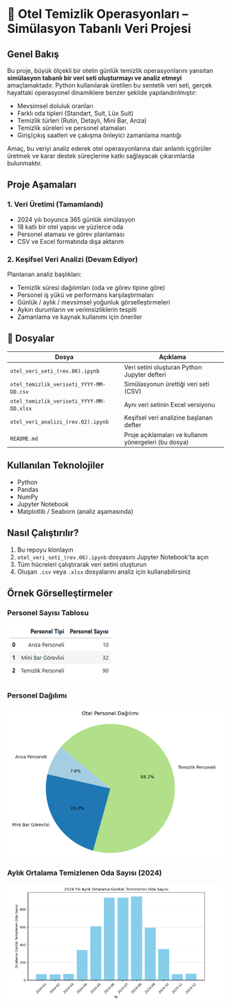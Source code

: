 # 🧹 Otel Temizlik Operasyonları – Simülasyon Tabanlı Veri Projesi

## Genel Bakış

Bu proje, büyük ölçekli bir otelin günlük temizlik operasyonlarını yansıtan **simülasyon tabanlı bir veri seti oluşturmayı ve analiz etmeyi** amaçlamaktadır. Python kullanılarak üretilen bu sentetik veri seti, gerçek hayattaki operasyonel dinamiklere benzer şekilde yapılandırılmıştır:

- Mevsimsel doluluk oranları  
- Farklı oda tipleri (Standart, Suit, Lüx Suit)  
- Temizlik türleri (Rutin, Detaylı, Mini Bar, Arıza)  
- Temizlik süreleri ve personel atamaları  
- Giriş/çıkış saatleri ve çakışma önleyici zamanlama mantığı

Amaç, bu veriyi analiz ederek otel operasyonlarına dair anlamlı içgörüler üretmek ve karar destek süreçlerine katkı sağlayacak çıkarımlarda bulunmaktır.

## Proje Aşamaları

### 1. Veri Üretimi (Tamamlandı)
- 2024 yılı boyunca 365 günlük simülasyon  
- 18 katlı bir otel yapısı ve yüzlerce oda  
- Personel ataması ve görev planlaması  
- CSV ve Excel formatında dışa aktarım

### 2. Keşifsel Veri Analizi (Devam Ediyor)
Planlanan analiz başlıkları:
- Temizlik süresi dağılımları (oda ve görev tipine göre)  
- Personel iş yükü ve performans karşılaştırmaları  
- Günlük / aylık / mevsimsel yoğunluk görselleştirmeleri  
- Aykırı durumların ve verimsizliklerin tespiti  
- Zamanlama ve kaynak kullanımı için öneriler

## 📁 Dosyalar

| Dosya | Açıklama |
|-------|----------|
| `otel_veri_seti_(rev.06).ipynb` | Veri setini oluşturan Python Jupyter defteri |
| `otel_temizlik_veriseti_YYYY-MM-DD.csv` | Simülasyonun ürettiği veri seti (CSV) |
| `otel_temizlik_veriseti_YYYY-MM-DD.xlsx` | Aynı veri setinin Excel versiyonu |
| `otel_veri_analizi_(rev.02).ipynb` | Keşifsel veri analizine başlanan defter |
| `README.md` | Proje açıklamaları ve kullanım yönergeleri (bu dosya) |

## Kullanılan Teknolojiler

- Python  
- Pandas  
- NumPy  
- Jupyter Notebook  
- Matplotlib / Seaborn (analiz aşamasında)

## Nasıl Çalıştırılır?

1. Bu repoyu klonlayın  
2. `otel_veri_seti_(rev.06).ipynb` dosyasını Jupyter Notebook’ta açın  
3. Tüm hücreleri çalıştırarak veri setini oluşturun  
4. Oluşan `.csv` veya `.xlsx` dosyalarını analiz için kullanabilirsiniz

## Örnek Görselleştirmeler

### Personel Sayısı Tablosu

![Personel Sayısı](./personel_sayisi.png)

### Personel Dağılımı

![Personel Dağılımı](./personel_dagilimi.png)

### Aylık Ortalama Temizlenen Oda Sayısı (2024)

![Aylık Ortalama Oda Sayısı](./aylik_ortalama_temizlenen_oda_sayisi.png)


